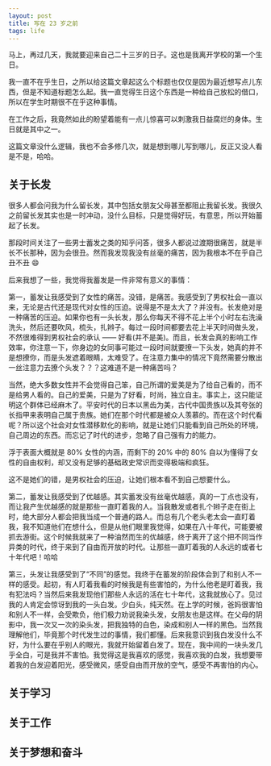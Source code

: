 ```yaml
---
layout: post
title: 写在 23 岁之前
tags: life
---
```


马上，再过几天，我就要迎来自己二十三岁的日子。这也是我离开学校的第一个生日。

我一直不在乎生日，之所以给这篇文章起这么个标题也仅仅是因为最近想写点儿东西，但是不知道标题怎么起。我一直觉得生日这个东西是一种给自己放松的借口，所以在学生时期很不在乎这种事情。

在工作之后，我竟然如此的盼望着能有一点儿惊喜可以刺激我日益腐烂的身体。生日就是其中之一。

这篇文章没什么逻辑，我也不会多修几次，就是想到哪儿写到哪儿，反正又没人看是不是，哈哈。

## 关于长发

很多人都会问我为什么留长发，其中包括女朋友父母甚至都阻止我留长发。我很久之前留长发其实也是一时冲动，没什么目标，只是觉得好玩，有意思，所以开始蓄起了长发。

那段时间关注了一些男士蓄发之类的知乎问答，很多人都说过渡期很痛苦，就是半长不长那种，因为会很丑。然而我发现我没有丝毫的痛苦，因为我根本不在乎自己丑不丑 😄

后来我想了一些，我觉得我蓄发是一件非常有意义的事情：

第一，蓄发让我感受到了女性的痛苦。没错，是痛苦。我感受到了男权社会一直以来，无论是古代还是现代对女性的压迫。说得是不是太大了？并没有。长发绝对是一种痛苦的压迫。如果你也有一头长发，那么你每天不得不花上半个小时左右洗澡洗头，然后还要吹风，梳头，扎辫子。每过一段时间都要去花上半天时间做头发，不然很难得到男权社会的承认 —— 好看(并不是美)。而且，长发会真的影响工作效率，你注意一下，你身边的女同事可能过一段时间就要撩一下头发，她真的并不是想撩你，而是头发遮着眼睛，太难受了。在注意力集中的情况下竟然需要分散出一丝注意力去撩个头发？？？这难道不是一种痛苦吗？

当然，绝大多数女性并不会觉得自己笨，自己所谓的爱美是为了给自己看的，而不是给男人看的。自己的爱美，只是为了好看，时尚，独立自主。事实上，这只能证明这个群体已经麻木了。平安时代的日本以黑齿为美，古代中国贵族以及其夸张的长指甲来表明自己属于贵族。她们在那个时代都是被众人羡慕的。而在这个时代看呢？所以这个社会对女性潜移默化的影响，就是让她们只能看到自己所处的环境，自己周边的东西。而忘记了时代的进步，忽略了自己强有力的能力。

浮于表面大概就是 80% 女性的内涵，而剩下的 20% 中的 80% 自以为懂得了女性的自由权利，却又没有足够的基础政史常识而变得极端和疯狂。

这不是她们的错，是男权社会的压迫，让她们根本看不到自己想要什么。

第二，蓄发让我感受到了优越感。其实蓄发没有丝毫优越感，真的一丁点也没有，而让我产生优越感的就是那些一直盯着我的人。当我散发或者扎个辫子走在街上时，绝大部分人都会把我当成一个普通的路人。而总有几个老头老太会一直盯着我，我不知道他们在想什么，但是从他们眼里我觉得，如果在八十年代，可能要被抓去游街。这个时候我就来了一种油然而生的优越感，终于离开了这个把不同当作异类的时代，终于来到了自由而开放的时代。让那些一直盯着我的人永远的或者七十年代吧！哈哈

第三，头发让我感受到了“不同”的感觉。我终于在蓄发的阶段体会到了和别人不一样的感受。起初，有人盯着我看的时候我是有些害怕的，为什么他老是盯着我，我有犯法吗？当然后来我发现他们那些人永远的活在七十年代，这我就放心了。见过我的人肯定会惊讶到我的一头白发。少白头，纯天然。在上学的时候，爸妈很害怕和别人不一样，会受欺负，他们极力劝说我染头发，女朋友也是这样。在父母的阴影中，我一次又一次的染头发，把我独特的白色，染成和别人一样的黑色。当然我理解他们，毕竟那个时代发生过的事情，我们都懂。后来我意识到我白发没什么不好，为什么要在乎别人的眼光，我就开始留着白发了。现在，我中间的一块头发几乎全白，可是我并不害怕。我觉得这是我喜欢的感觉，我喜欢我的白发，我想要带着我的白发迎着阳光，感受微风，感受自由而开放的空气，感受不再害怕的内心。

## 关于学习

## 关于工作

## 关于梦想和奋斗